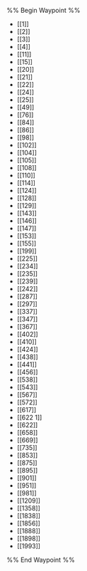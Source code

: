 %% Begin Waypoint %%
- [[1]]
- [[2]]
- [[3]]
- [[4]]
- [[11]]
- [[15]]
- [[20]]
- [[21]]
- [[22]]
- [[24]]
- [[25]]
- [[49]]
- [[76]]
- [[84]]
- [[86]]
- [[98]]
- [[102]]
- [[104]]
- [[105]]
- [[108]]
- [[110]]
- [[114]]
- [[124]]
- [[128]]
- [[129]]
- [[143]]
- [[146]]
- [[147]]
- [[153]]
- [[155]]
- [[199]]
- [[225]]
- [[234]]
- [[235]]
- [[239]]
- [[242]]
- [[287]]
- [[297]]
- [[337]]
- [[347]]
- [[367]]
- [[402]]
- [[410]]
- [[424]]
- [[438]]
- [[441]]
- [[456]]
- [[538]]
- [[543]]
- [[567]]
- [[572]]
- [[617]]
- [[622 1]]
- [[622]]
- [[658]]
- [[669]]
- [[735]]
- [[853]]
- [[875]]
- [[895]]
- [[901]]
- [[951]]
- [[981]]
- [[1209]]
- [[1358]]
- [[1838]]
- [[1856]]
- [[1888]]
- [[1898]]
- [[1993]]

%% End Waypoint %%